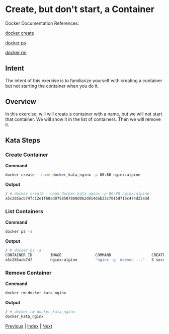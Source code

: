 # Create, but don't start, a Container

Docker Documentation References:

[docker create](https://docs.docker.com/engine/reference/commandline/create/)

[docker ps](https://docs.docker.com/engine/reference/commandline/ps/)

[docker rm](https://docs.docker.com/engine/reference/commandline/rm/)

## Intent

The intent of this exercise is to familiarize yourself with creating a container but not starting the container when you do it.

## Overview

In this exercise, will will create a container with a name, but we will not start that container. We will show it in the list of containers. Then we will remove it.

## Kata Steps

### Create Container

**Command**

```bash
docker create --name docker_kata_nginx -p 80:80 nginx:alpine
```

**Output**

```bash
/ # docker create --name docker_kata_nginx -p 80:80 nginx:alpine
a5c285acb74fc12e1f68ad0758587860d062d814dab23c7815d715c474d22e3d
```

### List Containers

**Command**

```bash
docker ps -a
```

**Output**

```bash
/ # docker ps -a
CONTAINER ID        IMAGE               COMMAND                  CREATED             STATUS              PORTS               NAMES
a5c285acb74f        nginx:alpine        "nginx -g 'daemon ..."   5 seconds ago       Created                                 docker_kata_nginx
```

### Remove Container

**Command**

```bash
docker rm docker_kata_nginx
```

**Output**

```bash
/ # docker rm docker_kata_nginx
docker_kata_nginx
```

[Previous](32_attach_container.md) | [Index](README.md) | [Next](34_image_history.md)
